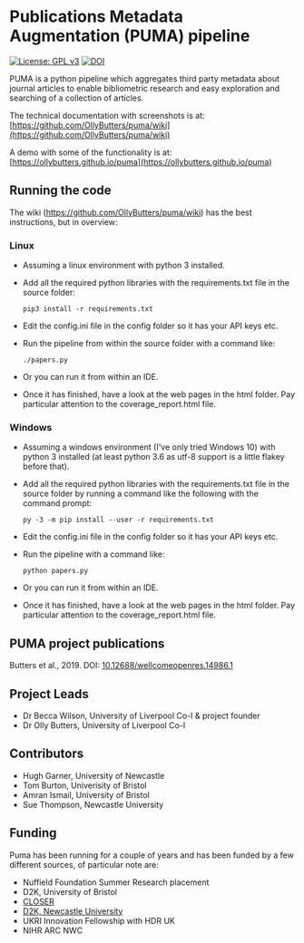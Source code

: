 # Publications Metadata Augmentation (PUMA) pipeline

[![License: GPL v3](https://img.shields.io/badge/License-GPLv3-blue.svg)](https://www.gnu.org/licenses/gpl-3.0) [![DOI](https://zenodo.org/badge/DOI/10.5281/zenodo.3946706.svg)](https://doi.org/10.5281/zenodo.3946706)





PUMA is a python pipeline which aggregates third party metadata about journal articles to enable bibliometric research and easy exploration and searching of a collection of articles.

The technical documentation with screenshots is at: [https://github.com/OllyButters/puma/wiki](https://github.com/OllyButters/puma/wiki)

A demo with some of the functionality is at: [https://ollybutters.github.io/puma](https://ollybutters.github.io/puma)

## Running the code

The wiki (<https://github.com/OllyButters/puma/wiki>) has the best instructions, but in overview:

### Linux
- Assuming a linux environment with python 3 installed.
- Add all the required python libraries with the requirements.txt file in the source folder:
  
    `pip3 install -r requirements.txt`
- Edit the config.ini file in the config folder so it has your API keys etc.
- Run the pipeline from within the source folder with a command like:
  
    `./papers.py`

- Or you can run it from within an IDE.
- Once it has finished, have a look at the web pages in the html folder. Pay particular attention to the coverage_report.html file.

### Windows
- Assuming a windows environment (I've only tried Windows 10) with python 3 installed (at least python 3.6 as utf-8 support is a little flakey before that).
- Add all the required python libraries with the requirements.txt file in the source folder by running a command like the following with the command prompt:
  
    `py -3 -m pip install --user -r requirements.txt`
- Edit the config.ini file in the config folder so it has your API keys etc.
- Run the pipeline with a command like:
    
    `python papers.py`
- Or you can run it from within an IDE.
- Once it has finished, have a look at the web pages in the html folder. Pay particular attention to the coverage_report.html file.


## PUMA project publications

Butters et al., 2019. DOI: [10.12688/wellcomeopenres.14986.1](https://dx.doi.org/10.12688%2Fwellcomeopenres.14986.1)

## Project Leads

- Dr Becca Wilson, University of Liverpool Co-I & project founder
- Dr Olly Butters, University of Liverpool Co-I

## Contributors

- Hugh Garner, University of Newcastle
- Tom Burton, Univerisity of Bristol
- Amran Ismail, University of Bristol
- Sue Thompson, Newcastle University

## Funding

Puma has been running for a couple of years and has been funded by a few different sources, of particular note are:

- Nuffield Foundation Summer Research placement
- D2K, University of Bristol
- [CLOSER](https://closer.ac.uk)
- [D2K, Newcastle University](https://research.ncl.ac.uk/d2k/)
- UKRI Innovation Fellowship with HDR UK
- NIHR ARC NWC
